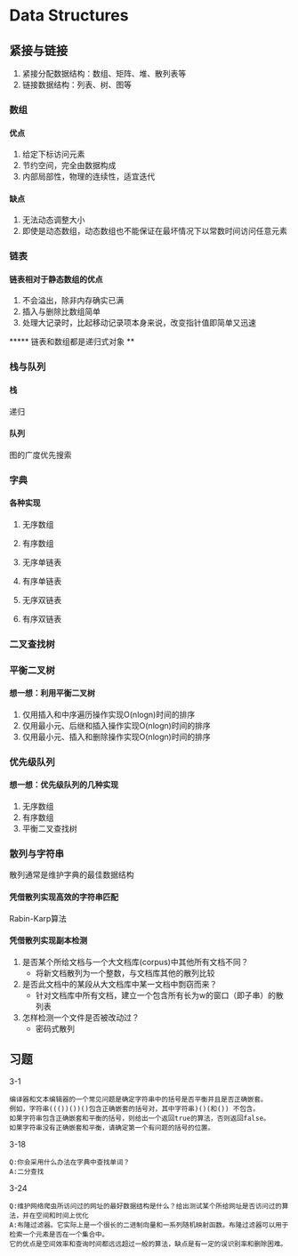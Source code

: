 # Data Structures
## 紧接与链接
1. 紧接分配数据结构：数组、矩阵、堆、散列表等
2. 链接数据结构：列表、树、图等

### 数组
#### 优点
1. 给定下标访问元素
2. 节约空间，完全由数据构成
3. 内部局部性，物理的连续性，适宜迭代
#### 缺点
1. 无法动态调整大小
2. 即使是动态数组，动态数组也不能保证在最坏情况下以常数时间访问任意元素

### 链表
#### 链表相对于静态数组的优点
1. 不会溢出，除非内存确实已满
2. 插入与删除比数组简单
3. 处理大记录时，比起移动记录项本身来说，改变指针值即简单又迅速

***** 链表和数组都是递归式对象 **

### 栈与队列
#### 栈
递归

#### 队列
图的广度优先搜索

### 字典
#### 各种实现
1. 无序数组
2. 有序数组

1. 无序单链表
2. 有序单链表
3. 无序双链表
4. 有序双链表

### 二叉查找树
### 平衡二叉树
#### 想一想：利用平衡二叉树
1. 仅用插入和中序遍历操作实现O(nlogn)时间的排序
2. 仅用最小元、后继和插入操作实现O(nlogn)时间的排序
3. 仅用最小元、插入和删除操作实现O(nlogn)时间的排序


### 优先级队列
#### 想一想：优先级队列的几种实现
1. 无序数组
2. 有序数组
3. 平衡二叉查找树

### 散列与字符串
散列通常是维护字典的最佳数据结构
#### 凭借散列实现高效的字符串匹配
Rabin-Karp算法
#### 凭借散列实现副本检测
1. 是否某个所给文档与一个大文档库(corpus)中其他所有文档不同？
    + 将新文档散列为一个整数，与文档库其他的散列比较
2. 是否此文档中的某段从大文档库中某一文档中剽窃而来？
    + 针对文档库中所有文档，建立一个包含所有长为w的窗口（即子串）的散列表
3. 怎样检测一个文件是否被改动过？
    + 密码式散列

## 习题
3-1
```
编译器和文本编辑器的一个常见问题是确定字符串中的括号是否平衡并且是否正确嵌套。
例如，字符串((())())()包含正确嵌套的括号对，其中字符串)()(和()) 不包含。
如果字符串包含正确嵌套和平衡的括号，则给出一个返回true的算法，否则返回false。
如果字符串没有正确嵌套和平衡，请确定第一个有问题的括号的位置。
```

3-18
```
Q:你会采用什么办法在字典中查找单词？
A:二分查找
```

3-24
```
Q:维护网络爬虫所访问过的网址的最好数据结构是什么？给出测试某个所给网址是否访问过的算法，并在空间和时间上优化
A:布隆过滤器。它实际上是一个很长的二进制向量和一系列随机映射函数。布隆过滤器可以用于检索一个元素是否在一个集合中。
它的优点是空间效率和查询时间都远远超过一般的算法，缺点是有一定的误识别率和删除困难。
```
